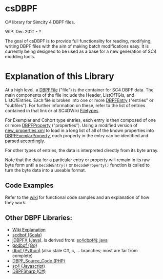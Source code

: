 # csDBPF
C# library for Simcity 4 DBPF files.

WIP: Dec 2021 - ?

The goal of csDBPF is to provide full functionality for reading, modifying, writing DBPF files with the aim of making batch modifications easy. It is currently being designed to be used as a base for a new generation of SC4 modding tools.

# Explanation of this Library
At a high level, a [DBPFFile](csDBPF/csDBPF/DBPFFile.cs) ("file") is the container for SC4 DBPF data. The main components of the file include the Header, ListOfTGIs, and ListOfEntries. Each file is broken into one or more [DBPFEntry](csDBPF/csDBPF/DBPFEntry.cs) ("entries" or "subfiles"). For further information on these, refer to the list of entries contained in that link or at SC4DWiki [Filetypes](https://www.wiki.sc4devotion.com/index.php?title=List_of_File_Formats).

For Exemplar and Cohort type entries, each entry is then composed of one or more [DBPFProperty](csDBPF/csDBPF/Properties/DBPFProperty.cs) ("properties"). Using a modified version of [new_properties.xml](https://www.sc4devotion.com/csxlex/lex_filedesc.php?lotGET=2265) to load in a long list of all of the known properties into [DBPFExemlarProperty](csDBPF/csDBPF/Properties/DBPFExemplarProperty.cs), each property in the entry can be identified and parsed accordingly.

For other types of entries, the data is interpreted directly from its byte array.

Note that the data for a particular entry or property will remain in its raw byte form until a `DecodeEntry()` or `DecodeProperty()` function is called to turn the byte data into a useable format.


## Code Examples
Refer to the [wiki](https://github.com/noah-severyn/csDBPF/wiki) for functional code samples and an explanation of how they work.


## Other DBPF Libraries:

- [Wiki Explanation](https://www.wiki.sc4devotion.com/index.php?title=DBPF)
- [scdbpf (Scala)](https://github.com/memo33/scdbpf)
- [jDBPFX (Java)](https://github.com/memo33/jDBPFX). Is derived from: [sc4dbpf4j: java](https://sourceforge.net/projects/sc4dbpf4j/)
- [godbpf (Go)](https://github.com/marcboudreau/godbpf)
- [dbpf (Python)](https://github.com/fbstj/dbpf) (also stale C#, c, ... branches; most are far from complete)
- [DBPF_Source_Code (PHP)](https://www.wiki.sc4devotion.com/index.php?title=DBPF_Source_Code)
- [sc4 (Javascript)](https://github.com/sebamarynissen/sc4)
- [DBPFSharp (C#)](https://github.com/0xC0000054/DBPFSharp)
